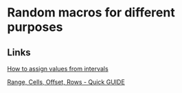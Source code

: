 # Random macros for different purposes

## Links
[How to assign values from intervals](https://excel-example.com/other-tutorial/how-to-assign-values-from-intervals)

[Range, Cells, Offset, Rows - Quick GUIDE](https://excelmacromastery.com/excel-vba-range-cells/)
